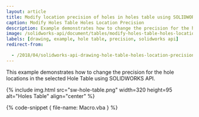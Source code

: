 ```yaml
---
layout: article
title: Modify location precision of holes in holes table using SOLIDWORKS API
caption: Modify Holes Table Holes Location Precision
description: Example demonstrates how to change the precision for the hole locations in the selected Hole Table
image: /solidworks-api/document/tables/modify-holes-table-holes-location-precision/sw-hole-table.png
labels: [drawing, example, hole table, precision, solidworks api]
redirect-from:

  - /2018/04/solidworks-api-drawing-hole-table-holes-location-precision.html
---
```

This example demonstrates how to change the precision for the hole locations in the selected Hole Table using SOLIDWORKS API.

{% include img.html src="sw-hole-table.png" width=320 height=95 alt="Holes Table" align="center" %}

{% code-snippet { file-name: Macro.vba } %}
